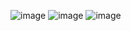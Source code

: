 ![image](https://user-images.githubusercontent.com/78713176/211354380-e95cc4b8-00cf-4c04-b693-62e30f1265b3.png)
![image](https://user-images.githubusercontent.com/78713176/211354393-98519fa4-fb5b-47d1-8aed-25d9561f0af2.png)
![image](https://user-images.githubusercontent.com/78713176/211354471-19d5e9d3-ad4c-4744-b745-b524c0fbfec7.png)
